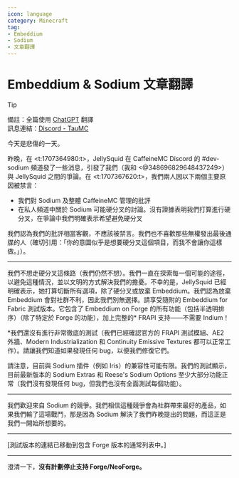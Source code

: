```yaml
---
icon: language
category: Minecraft
tag:
- Embeddium
- Sodium
- 文章翻譯
---
```

# Embeddium & Sodium 文章翻譯

> [!tip]
> 備註：全篇使用 [ChatGPT](https://chatgpt.com/) 翻譯  
> 訊息連結：[Discord - TauMC](https://discord.com/channels/1140803582208245810/1146926042414587924/1205166001214459984)

今天是悲傷的一天。

昨晚，在 <t:1707364980:t>，JellySquid 在 CaffeineMC Discord 的 #dev-sodium 頻道發了一些消息，引發了我們（我和 <@348696829648437249>）與 JellySquid 之間的爭論。在 <t:1707367620:t>，我們兩人因以下兩個主要原因被禁言：
- 我們對 Sodium 及整體 CaffeineMC 管理的批評
- 在私人頻道中關於 Sodium 可能硬分叉的討論。沒有證據表明我們打算進行硬分叉，在爭論中我們明確表示希望避免硬分叉

我們認為我們的批評相當客觀，不應該被禁言。我們也不喜歡那些無權發出最後通牒的人（確切引用：「你的意圖似乎是想要硬分叉這個項目，而我不會讓你這樣做。」）。

---

我們不想走硬分叉這條路（我們仍然不想）。我們一直在探索每一個可能的途徑，以避免這種情況，並以文明的方式解決我們的擔憂。不幸的是，JellySquid 已經明確表示，她打算切斷所有選項，除了硬分叉或放棄 Embeddium。我們認為放棄 Embeddium 會對社群不利，因此我們別無選擇。請享受隨附的 Embeddium for Fabric 測試版本。它包含了 Embeddium on Forge 的所有功能（包括半透明排序）（除了特定於 Forge 的功能），加上完整的* FRAPI 支持——不需要 Indium！

\*我們還沒有進行非常徹底的測試（我們已經確認官方的 FRAPI 測試模組、AE2 外牆、Modern Industrialization 和 Continuity Emissive Textures 都可以正常工作）。請讓我們知道如果發現任何 bug，以便我們修復它們。

請注意，目前與 Sodium 插件（例如 Iris）的兼容性可能有限。我們的測試顯示，目前最新版本的 Sodium Extras 和 Reese's Sodium Options 至少大部分功能正常（我們沒有發現任何 bug，但我們也沒有全面測試每個功能）。

---

我們歡迎來自 Sodium 的競爭。我們相信這種競爭會為社群帶來最好的產品，如果我們輸了這場戰鬥，那是因為 Sodium 解決了我們昨晚提出的問題，而這正是我們一開始所想要的。

---

[測試版本的連結已移動到包含 Forge 版本的通常列表中。]

---

澄清一下，**沒有計劃停止支持 Forge/NeoForge。**